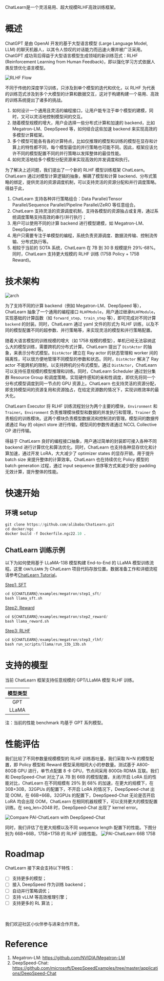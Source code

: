 ChatLearn是一个灵活易用、超大规模RLHF高效训练框架。

# 概述

ChatGPT 是由 OpenAI 开发的基于大型语言模型 (Large Language Model, LLM) 的聊天机器人，以其令人惊叹的对话能力而迅速火爆并被广泛采用。ChatGPT 成功背后得益于大型语言模型生成领域的新训练范式：RLHF (Reinforcement Learning from Human Feedback)，即以强化学习方式依据人类反馈优化语言模型。

![RLHF Flow](../images/rlhf.png)

不同于传统的深度学习训练，只涉及到单个模型的迭代和优化，以 RLHF 为代表的训练范式涉及到多个大模型的计算和数据交互，这对于构建构建一个易用、高效的训练系统提出了诸多的挑战。
1. 如何设计一个通用且灵活的编程接口，让用户能专注于单个模型的建模，同时，又可以灵活地控制模型间的交互。
2. 随着模型规模的增大，用户会选择一些分布式计算和加速的 backend，比如 Megatron-LM、DeepSpeed 等，如何结合这些加速 backend 来实现高效的多模型计算框架。
3. 多个模型可能各有各的计算特点，比如仅推理的模型和训练的模型在显存和计算上的特性都不同，每个模型最佳的并行策略也可能不同。因此，框架应该允许不同的模型配置不同的并行策略以发挥整体的最佳性能。
4. 如何灵活地给多个模型分配资源来实现高效的并发调度和执行。

为了解决上述问题，我们提出了一个新的 RLHF 模型训练框架 ChatLearn。ChatLearn 通过对模型计算逻辑的抽象，解耦了模型和计算 backend、分布式策略的绑定，提供灵活的资源调度机制，可以支持灵活的资源分配和并行调度策略。得益于此，
1. ChatLearn 支持各种并行策略组合：Data Parallel/Tensor Parallel/Sequence Parallel/Pipeline Parallel/ZeRO 等任意组合。
2. ChatLearn 支持灵活的资源调度机制，支持各模型的资源独占或复用，通过系统调度策略支持高效的串行/并行执行；
3. 用户可以使用不同的计算 backend 进行模型建模，如 Megatron-LM、DeepSpeed 等。
4. 用户只需要专注于单模型的编程，系统负责资源调度、数据流传输、控制流传输、分布式执行等。
5. 相较于当前的 SOTA 系统，ChatLearn 在 7B 到 30 B 规模提升 29%-68%。同时，ChatLearn 支持更大规模的 RLHF 训练 (175B Policy + 175B Reward)。

# 技术架构

![arch](../images/arch.jpg)

为了支持不同的计算 backend（例如 Megatron-LM、DeepSpeed 等），ChatLearn 抽象了一个通用的编程接口 `RLHFModule`，用户通过继承`RLHFModule`，实现基础的计算函数（如 `forward_step`、`train_step` 等），即可完成对不同计算 `backend` 的封装。同时，ChatLearn 通过 yaml 文件的形式为 RLHF 训练，以及不同的模型配置不同的超参数、并行策略等，来实现灵活的模型和并行策略配置。

随着大语言模型的训练规模的增大（如 175B 规模的模型），单机已经无法容纳这么大的模型训练，需要跨机的分布式计算。ChatLearn 提出了 `DistActor` 的抽象，来表示分布式模型。`DistActor` 建立在 Ray actor 的状态管理和 worker 间的隔离性，可以很方便地管理不同模型的参数和状态。同时，`DistActor` 解决了 Ray actor 不能跨机的限制，以支持跨机的分布式模型。通过 `DistActor`，ChatLearn 可以支持任意规模的模型推理和训练。同时，ChatLearn Scheduler 通过划分集群 Resource Group 和调度策略，实现硬件感知的亲和性调度，即优先将同一个分布式模型调度到同一节点的 GPU 资源上。ChatLearn 也支持灵活的资源分配，即支持模型间的资源复用和资源独占，在给定资源数的情况下，实现训练效率的最大化。

ChatLearn Executor 将 RLHF 训练流程划分为两个主要的模块，`Environment` 和 `Trainer`。`Environment` 负责推理模块模型和数据的并发执行和管理，`Trainer` 负责相应的训练模块。这两个模块负责模型数据流和控制流的管理。模型间的数据传递通过 Ray 的 object store 进行传输，模型间的参数传递通过 NCCL Collective OP 进行传输。

得益于 ChatLearn 良好的编程接口抽象，用户通过简单的封装即可接入各种不同 backend 进行计算优化和算法优化。同时，ChatLearn 也支持各种显存优化和计算加速，通过开发 LoRA，大大减少了 optimizer states 的显存开销，用于提升 batch size 来提升整体的计算效率。ChatLearn 也在持续优化 Policy 模型的 batch generation 过程，通过 input sequence 排序等方式来减少部分 padding 无效计算，提升整体的性能。


# 快速开始

## 环境 setup
```python
git clone https://github.com/alibaba/ChatLearn.git
cd docker/ngc
docker build -f Dockerfile.ngc22.10 .
```

## ChatLearn 训练示例
以下为如何使用基于 LLaMA-13B 模型构建 End-to-End 的 LLaMA 模型训练流程。这里 `CHATLEARN` 为 ChatLearn 项目代码存放位置。数据准备工作和详细流程请参考[ChatLearn Tutorial](https://aliyuque.antfin.com/pai/torchx/ntxclugo8l45vycf)。

[Step1: SFT](https://aliyuque.antfin.com/pai/torchx/ntxclugo8l45vycf#Vj879)

```python
cd ${CHATLEARN}/examples/megatron/step1_sft/
bash llama_sft.sh
```

[Step2: Reward](https://aliyuque.antfin.com/pai/torchx/ntxclugo8l45vycf#wIY63)

```python
cd ${CHATLEARN}/examples/megatron/step2_reward/
bash llama_reward.sh
```

[Step3: RLHF](https://aliyuque.antfin.com/pai/torchx/ntxclugo8l45vycf#obkKT)

```python
cd ${CHATLEARN}/examples/megatron/step3_rlhf/
bash run_scripts/llama/run_13b_13b.sh
```

# 支持的模型

当前 ChatLearn 框架支持任意规模的 GPT/LLaMA 模型 RLHF 训练。

| 模型类型 |
| :----: |
| GPT |
| LLaMA |

注：当前的性能 benchmark 均基于 GPT 系列模型。

# 性能评估

我们比较了不同参数量规模模型的 RLHF 训练吞吐量，我们采取 N+N 的模型配置，即 Policy 模型和 Reward 模型采用相同大小的参数量。测试基于 A800-80GB GPU 进行，单节点配置 8 卡 GPU，节点间采用 800Gb RDMA 互联。我们和 DeepSpeed-Chat 对比了从 7B 到 66B 的模型配置，关闭/开启 LoRA 后的性能对比，ChatLearn 在不同规模有 29% 到 68% 的加速，在更大的规模下，在 30B+30B，32GPUs 的配置下，不开启 LoRA 的情况下，DeepSpeed-chat 出现 OOM，在 66B+66B，32GPUs 的配置下，DeepSpeed-Chat 无论是否开启 LoRA 均会出现 OOM，ChatLearn 在相同机器规模下，可以支持更大的模型配置训练。在 seq_len=2048 时，DeepSpeed-Chat 出现了 kernel error。

![Compare PAI-ChatLearn with DeepSpeed-Chat](../images/gpt-perf-cmp.png)

同时，我们评估了在更大规模以及不同 sequence length 配置下的性能。下图分别为 66B+66B，175B+175B 的 RLHF 训练性能。
![PAI-ChatLearn 66B 175B](../images/gpt-perf-66-175.png)

# Roadmap

ChatLearn 接下来会支持以下特性：
- [ ] 支持更多的模型；
- [ ] 接入 DeepSpeed 作为训练 backend；
- [ ] 自动并行策略调优；
- [ ] 支持 vLLM 等高效推理引擎；
- [ ] 支持更多的 RL 算法；

<br></br>
我们欢迎社区小伙伴参与进来合作开发。

# Reference

1. Megatron-LM: https://github.com/NVIDIA/Megatron-LM
2. DeepSpeed-Chat: https://github.com/microsoft/DeepSpeedExamples/tree/master/applications/DeepSpeed-Chat
